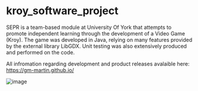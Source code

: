 # kroy_software_project
SEPR is a team-based module at University Of York that attempts to promote independent learning through the development of a Video Game (Kroy).  The game was developed in Java, relying on many features provided by the external library LibGDX. Unit testing was also extensively produced and performed on the code.

All infromation regarding development and product releases avalaible here: https://gm-martin.github.io/

![image](https://user-images.githubusercontent.com/102822408/161335202-e8272e71-daa9-4024-a6a1-c0d3f5bc4e59.png)


